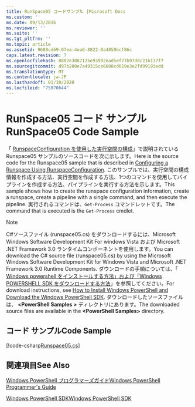```yaml
---
title: RunSpace05 コードサンプル |Microsoft Docs
ms.custom: ''
ms.date: 09/13/2016
ms.reviewer: ''
ms.suite: ''
ms.tgt_pltfrm: ''
ms.topic: article
ms.assetid: 9688cd69-07ea-4ea0-8822-0a4850bcf86c
caps.latest.revision: 7
ms.openlocfilehash: 8802e308712be93992ead5ef77b97d8c21b137f7
ms.sourcegitcommit: d97b200e7a49315ce6608cd619e3e2fd99193edd
ms.translationtype: MT
ms.contentlocale: ja-JP
ms.lasthandoff: 01/10/2020
ms.locfileid: "75870644"
---
```

# <a name="runspace05-code-sample"></a><span data-ttu-id="85f31-102">RunSpace05 コード サンプル</span><span class="sxs-lookup"><span data-stu-id="85f31-102">RunSpace05 Code Sample</span></span>

<span data-ttu-id="85f31-103">「 [RunspaceConfiguration を使用した実行空間の構成](https://msdn.microsoft.com/42681d19-2d05-4975-befd-afb1990e79b2)」で説明されている Runspace05 サンプルのソースコードを次に示します。</span><span class="sxs-lookup"><span data-stu-id="85f31-103">Here is the source code for the Runspace05 sample that is described in [Configuring a Runspace Using RunspaceConfiguration](https://msdn.microsoft.com/42681d19-2d05-4975-befd-afb1990e79b2).</span></span>
<span data-ttu-id="85f31-104">このサンプルでは、実行空間の構成情報を作成する方法、実行空間を作成する方法、1つのコマンドを使用してパイプラインを作成する方法、パイプラインを実行する方法を示します。</span><span class="sxs-lookup"><span data-stu-id="85f31-104">This sample shows how to create the runspace configuration information, create a runspace, create a pipeline with a single command, and then execute the pipeline.</span></span> <span data-ttu-id="85f31-105">実行されるコマンドは、`Get-Process` コマンドレットです。</span><span class="sxs-lookup"><span data-stu-id="85f31-105">The command that is executed is the `Get-Process` cmdlet.</span></span>

> [!NOTE]
> <span data-ttu-id="85f31-106">C#ソースファイル (runspace05.cs) をダウンロードするには、Microsoft Windows Software Development Kit For windows Vista および Microsoft .NET Framework 3.0 ランタイムコンポーネントを使用します。</span><span class="sxs-lookup"><span data-stu-id="85f31-106">You can download the C# source file (runspace05.cs) by using the Microsoft Windows Software Development Kit for Windows Vista and Microsoft .NET Framework 3.0 Runtime Components.</span></span> <span data-ttu-id="85f31-107">ダウンロードの手順については、「 [Windows powershell をインストールする方法」および「Windows POWERSHELL SDK をダウンロードする方法](/powershell/scripting/developer/installing-the-windows-powershell-sdk)」を参照してください。</span><span class="sxs-lookup"><span data-stu-id="85f31-107">For download instructions, see [How to Install Windows PowerShell and Download the Windows PowerShell SDK](/powershell/scripting/developer/installing-the-windows-powershell-sdk).</span></span>
> <span data-ttu-id="85f31-108">ダウンロードしたソースファイルは、 **\<PowerShell Samples >** ディレクトリにあります。</span><span class="sxs-lookup"><span data-stu-id="85f31-108">The downloaded source files are available in the **\<PowerShell Samples>** directory.</span></span>

## <a name="code-sample"></a><span data-ttu-id="85f31-109">コード サンプル</span><span class="sxs-lookup"><span data-stu-id="85f31-109">Code Sample</span></span>

[!code-csharp[Runspace05.cs](../../../../powershell-sdk-samples/SDK-2.0/csharp/Runspace05/Runspace05.cs#L11-L86 "Runspace05.cs")]

## <a name="see-also"></a><span data-ttu-id="85f31-110">関連項目</span><span class="sxs-lookup"><span data-stu-id="85f31-110">See Also</span></span>

[<span data-ttu-id="85f31-111">Windows PowerShell プログラマーズガイド</span><span class="sxs-lookup"><span data-stu-id="85f31-111">Windows PowerShell Programmer's Guide</span></span>](./windows-powershell-programmer-s-guide.md)

[<span data-ttu-id="85f31-112">Windows PowerShell SDK</span><span class="sxs-lookup"><span data-stu-id="85f31-112">Windows PowerShell SDK</span></span>](../windows-powershell-reference.md)
